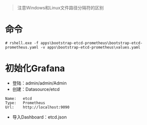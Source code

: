> 注意Windows和Linux文件路径分隔符的区别

# 命令

```
# rshell.exe -f apps\bootstrap-etcd-prometheus\bootstrap-etcd-prometheus.yaml -v apps\bootstrap-etcd-prometheus\values.yaml
```

# 初始化Grafana

- 登陆：admin/admin/Admin
- 创建：Datasource/etcd

```
Name:   etcd
Type:   Prometheus
Url:    http://localhost:9090
```

- 导入Dashboard：etcd.json
